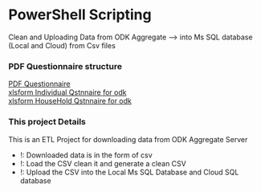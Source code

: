 # PowerShell Scripting
 Clean and Uploading Data from ODK Aggregate --> into Ms SQL database (Local and Cloud)  from Csv  files 

 ### PDF Questionnaire  structure
  [PDF Questionnaire](R8_INDIVIDUAL_v4_55-.pdf)  <br>
   [xlsform Individual Qstnnaire for odk ](Round8Qstn.xlsx)  <br>
   [xlsform HouseHold Qstnnaire for odk ](Round8HHQ-Final.xlsx) 



 ### This project Details
 This is an ETL Project for downloading data from ODK Aggregate Server 
 <ul>
  <li> !: Downloaded data is in the form of csv </li>
   <li> !: Load the CSV clean it and generate a clean CSV </li>
   <li> !: Upload the CSV into the Local Ms SQL Database and Cloud SQL database  </li>
 </ul>
